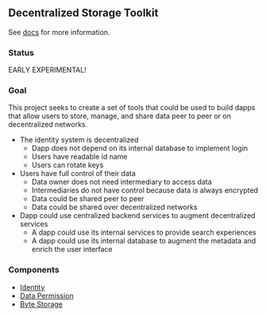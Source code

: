 ## Decentralized Storage Toolkit

See [docs](docs) for more information.

### Status
EARLY EXPERIMENTAL!

### Goal
This project seeks to create a set of tools that could be used to build dapps that allow users to store, manage, and share data peer to peer or on decentralized networks.

- The identity system is decentralized
  - Dapp does not depend on its internal database to implement login
  - Users have readable id name
  - Users can rotate keys
- Users have full control of their data
  - Data owner does not need intermediary to access data
  - Intermediaries do not have control because data is always encrypted
  - Data could be shared peer to peer
  - Data could be shared over decentralized networks
- Dapp could use centralized backend services to augment decentralized services
  - A dapp could use its internal services to provide search experiences
  - A dapp could use its internal database to augment the metadata and enrich the user interface
  
### Components
- [Identity](docs/identity.md)
- [Data Permission](docs/data-permission.md)
- [Byte Storage](docs/decentralized-storage-networks.md) 
